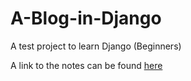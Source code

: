# A-Blog-in-Django
A test project to learn Django (Beginners)


A link to the notes can be found [here](ttps://github.com/PintoGideon/notes/blob/master/Python/Django.md)
